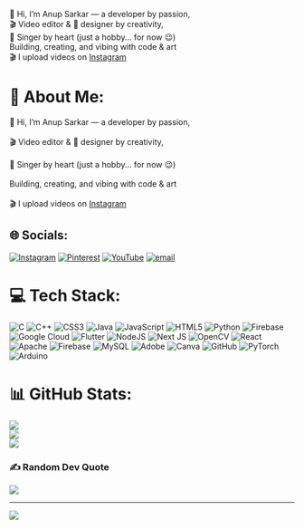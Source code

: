 🎯 Hi, I’m Anup Sarkar — a developer by passion,</br>
🎬 Video editor & 🎨 designer by creativity,</br>
🎤 Singer by heart (just a hobby... for now 😉)</br>
Building, creating, and vibing with code & art</br>
🎬 I upload videos on [Instagram](https://www.instagram.com/kaitosan_2_2?igsh=MTdiOXkyNzN1aGlkdA==)

# 💫 About Me:
🎯 Hi, I’m Anup Sarkar — a developer by passion,</br><br>🎬 Video editor & 🎨 designer by creativity,</br><br>🎤 Singer by heart (just a hobby... for now 😉)</br><br>Building, creating, and vibing with code & art</br><br>🎬 I upload videos on [Instagram](https://www.instagram.com/kaitosan_2_2?igsh=MTdiOXkyNzN1aGlkdA==)


## 🌐 Socials:
[![Instagram](https://img.shields.io/badge/Instagram-%23E4405F.svg?logo=Instagram&logoColor=white)](https://instagram.com/kaitosan_2_2) [![Pinterest](https://img.shields.io/badge/Pinterest-%23E60023.svg?logo=Pinterest&logoColor=white)](https://pinterest.com/kaitosen007) [![YouTube](https://img.shields.io/badge/YouTube-%23FF0000.svg?logo=YouTube&logoColor=white)](https://youtube.com/@darknovacontent) [![email](https://img.shields.io/badge/Email-D14836?logo=gmail&logoColor=white)](mailto:anupsarkar1103@gmail.com) 

# 💻 Tech Stack:
![C](https://img.shields.io/badge/c-%2300599C.svg?style=for-the-badge&logo=c&logoColor=white) ![C++](https://img.shields.io/badge/c++-%2300599C.svg?style=for-the-badge&logo=c%2B%2B&logoColor=white) ![CSS3](https://img.shields.io/badge/css3-%231572B6.svg?style=for-the-badge&logo=css3&logoColor=white) ![Java](https://img.shields.io/badge/java-%23ED8B00.svg?style=for-the-badge&logo=openjdk&logoColor=white) ![JavaScript](https://img.shields.io/badge/javascript-%23323330.svg?style=for-the-badge&logo=javascript&logoColor=%23F7DF1E) ![HTML5](https://img.shields.io/badge/html5-%23E34F26.svg?style=for-the-badge&logo=html5&logoColor=white) ![Python](https://img.shields.io/badge/python-3670A0?style=for-the-badge&logo=python&logoColor=ffdd54) ![Firebase](https://img.shields.io/badge/firebase-%23039BE5.svg?style=for-the-badge&logo=firebase) ![Google Cloud](https://img.shields.io/badge/GoogleCloud-%234285F4.svg?style=for-the-badge&logo=google-cloud&logoColor=white) ![Flutter](https://img.shields.io/badge/Flutter-%2302569B.svg?style=for-the-badge&logo=Flutter&logoColor=white) ![NodeJS](https://img.shields.io/badge/node.js-6DA55F?style=for-the-badge&logo=node.js&logoColor=white) ![Next JS](https://img.shields.io/badge/Next-black?style=for-the-badge&logo=next.js&logoColor=white) ![OpenCV](https://img.shields.io/badge/opencv-%23white.svg?style=for-the-badge&logo=opencv&logoColor=white) ![React](https://img.shields.io/badge/react-%2320232a.svg?style=for-the-badge&logo=react&logoColor=%2361DAFB) ![Apache](https://img.shields.io/badge/apache-%23D42029.svg?style=for-the-badge&logo=apache&logoColor=white) ![Firebase](https://img.shields.io/badge/firebase-a08021?style=for-the-badge&logo=firebase&logoColor=ffcd34) ![MySQL](https://img.shields.io/badge/mysql-4479A1.svg?style=for-the-badge&logo=mysql&logoColor=white) ![Adobe](https://img.shields.io/badge/adobe-%23FF0000.svg?style=for-the-badge&logo=adobe&logoColor=white) ![Canva](https://img.shields.io/badge/Canva-%2300C4CC.svg?style=for-the-badge&logo=Canva&logoColor=white) ![GitHub](https://img.shields.io/badge/github-%23121011.svg?style=for-the-badge&logo=github&logoColor=white) ![PyTorch](https://img.shields.io/badge/PyTorch-%23EE4C2C.svg?style=for-the-badge&logo=PyTorch&logoColor=white) ![Arduino](https://img.shields.io/badge/-Arduino-00979D?style=for-the-badge&logo=Arduino&logoColor=white)
# 📊 GitHub Stats:
![](https://github-readme-stats.vercel.app/api?username=Anupsk110&theme=dark&hide_border=false&include_all_commits=true&count_private=false)<br/>
![](https://nirzak-streak-stats.vercel.app/?user=Anupsk110&theme=dark&hide_border=false)<br/>
![](https://github-readme-stats.vercel.app/api/top-langs/?username=Anupsk110&theme=dark&hide_border=false&include_all_commits=true&count_private=false&layout=compact)

### ✍️ Random Dev Quote
![](https://quotes-github-readme.vercel.app/api?type=horizontal&theme=radical)

---
[![](https://visitcount.itsvg.in/api?id=Anupsk110&icon=0&color=0)](https://visitcount.itsvg.in)

<!-- Proudly created with GPRM ( https://gprm.itsvg.in ) -->

